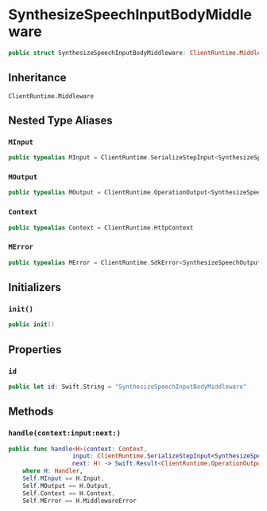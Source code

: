 # SynthesizeSpeechInputBodyMiddleware

``` swift
public struct SynthesizeSpeechInputBodyMiddleware: ClientRuntime.Middleware 
```

## Inheritance

`ClientRuntime.Middleware`

## Nested Type Aliases

### `MInput`

``` swift
public typealias MInput = ClientRuntime.SerializeStepInput<SynthesizeSpeechInput>
```

### `MOutput`

``` swift
public typealias MOutput = ClientRuntime.OperationOutput<SynthesizeSpeechOutputResponse>
```

### `Context`

``` swift
public typealias Context = ClientRuntime.HttpContext
```

### `MError`

``` swift
public typealias MError = ClientRuntime.SdkError<SynthesizeSpeechOutputError>
```

## Initializers

### `init()`

``` swift
public init() 
```

## Properties

### `id`

``` swift
public let id: Swift.String = "SynthesizeSpeechInputBodyMiddleware"
```

## Methods

### `handle(context:input:next:)`

``` swift
public func handle<H>(context: Context,
                  input: ClientRuntime.SerializeStepInput<SynthesizeSpeechInput>,
                  next: H) -> Swift.Result<ClientRuntime.OperationOutput<SynthesizeSpeechOutputResponse>, MError>
    where H: Handler,
    Self.MInput == H.Input,
    Self.MOutput == H.Output,
    Self.Context == H.Context,
    Self.MError == H.MiddlewareError
```
